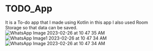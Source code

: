 # TODO_App
It is a To-do app that I made using Kotlin in this app I also used Room Storage so that data can be saved. 
![WhatsApp Image 2023-02-26 at 10 47 35 AM](https://user-images.githubusercontent.com/76896323/221393923-e5b962c6-79aa-4017-a4b2-7414b360a2ee.jpeg)
![WhatsApp Image1 2023-02-26 at 10 47 34 AM](https://user-images.githubusercontent.com/76896323/221393931-a1938a0f-596b-4dd5-872b-11f90381b3d9.jpeg)
![WhatsApp Image 2023-02-26 at 10 47 34 AM](https://user-images.githubusercontent.com/76896323/221393935-5ed642a4-486e-42cd-8734-fb5eaef0d4e5.jpeg)
